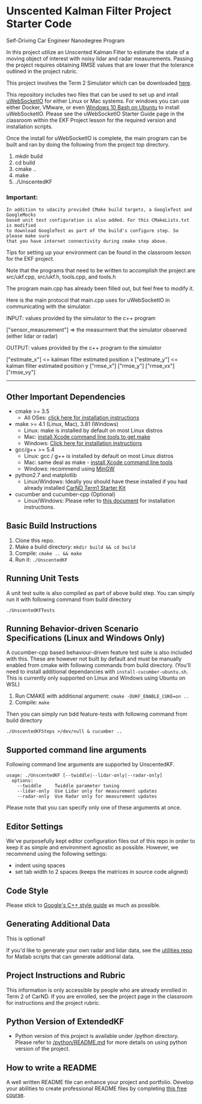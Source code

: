 # Unscented Kalman Filter Project Starter Code
Self-Driving Car Engineer Nanodegree Program

In this project utilize an Unscented Kalman Filter to estimate the state of a moving object of interest with noisy lidar and radar measurements. Passing the project requires obtaining RMSE values that are lower that the tolerance outlined in the project rubric. 

This project involves the Term 2 Simulator which can be downloaded [here](https://github.com/udacity/self-driving-car-sim/releases).

This repository includes two files that can be used to set up and intall [uWebSocketIO](https://github.com/uWebSockets/uWebSockets) for either Linux or Mac systems. For windows you can use either Docker, VMware, or even [Windows 10 Bash on Ubuntu](https://www.howtogeek.com/249966/how-to-install-and-use-the-linux-bash-shell-on-windows-10/) to install uWebSocketIO. Please see the uWebSocketIO Starter Guide page in the classroom within the EKF Project lesson for the required version and installation scripts.

Once the install for uWebSocketIO is complete, the main program can be built and ran by doing the following from the project top directory.

1. mkdir build
2. cd build
3. cmake ..
4. make
5. ./UnscentedKF

### Important:
```
In addition to udacity provided CMake build targets, a GoogleTest and GoogleMocks 
based unit test configuration is also added. For this CMakeLists.txt is modified 
to download GoogleTest as part of the build's configure step. So please make sure 
that you have internet connectivity during cmake step above.
```

Tips for setting up your environment can be found in the classroom lesson for the EKF project.

Note that the programs that need to be written to accomplish the project are src/ukf.cpp, src/ukf.h, tools.cpp, and tools.h

The program main.cpp has already been filled out, but feel free to modify it.

Here is the main protocol that main.cpp uses for uWebSocketIO in communicating with the simulator.


INPUT: values provided by the simulator to the c++ program

["sensor_measurement"] => the measurment that the simulator observed (either lidar or radar)


OUTPUT: values provided by the c++ program to the simulator

["estimate_x"] <= kalman filter estimated position x
["estimate_y"] <= kalman filter estimated position y
["rmse_x"]
["rmse_y"]
["rmse_vx"]
["rmse_vy"]

---

## Other Important Dependencies
* cmake >= 3.5
  * All OSes: [click here for installation instructions](https://cmake.org/install/)
* make >= 4.1 (Linux, Mac), 3.81 (Windows)
  * Linux: make is installed by default on most Linux distros
  * Mac: [install Xcode command line tools to get make](https://developer.apple.com/xcode/features/)
  * Windows: [Click here for installation instructions](http://gnuwin32.sourceforge.net/packages/make.htm)
* gcc/g++ >= 5.4
  * Linux: gcc / g++ is installed by default on most Linux distros
  * Mac: same deal as make - [install Xcode command line tools](https://developer.apple.com/xcode/features/)
  * Windows: recommend using [MinGW](http://www.mingw.org/)
* python2.7 and matplotlib
  * Linux/Windows: Ideally you should have these installed if you had already installed [CarND Term1 Starter Kit](https://github.com/udacity/CarND-Term1-Starter-Kit)
* cucumber and cucumber-cpp (Optional)
  * Linux/Windows: Please refer to [this document](install_cucumber.md) for installation instructions.

## Basic Build Instructions

1. Clone this repo.
2. Make a build directory: `mkdir build && cd build`
3. Compile: `cmake .. && make`
4. Run it: `./UnscentedKF`

## Running Unit Tests

A unit test suite is also compiled as part of above build step. You can simply run it with following command from build directory

`./UnscentedKFTests`

## Running Behavior-driven Scenario Specifications (Linux and Windows Only)

A cucumber-cpp based behaviour-driven feature test suite is also included with this. These are however not built by default and must be manually enabled from cmake with following commands from build directory. (You'll need to install additional dependancies with `install-cucumber-ubuntu.sh`. This is currently only supported on Linux and Windows using Ubuntu on WSL)

1. Run CMAKE with additional argument: `cmake -DUKF_ENABLE_CUKE=on ..`
2. Compile: `make`

Then you can simply run bdd feature-tests with following command from build directory

`./UnscentedKFSteps >/dev/null & cucumber ..`

## Supported command line arguments

Following command line arguments are supported by UnscentedKF.

```
usage: ./UnscentedKF [--twiddle|--lidar-only|--radar-only]
  options:
    --twiddle     Twiddle parameter tuning
    --lidar-only  Use Lidar only for measurement updates
    --radar-only  Use Radar only for measurement updates
```

Please note that you can specify only one of these arguments at once.

## Editor Settings

We've purposefully kept editor configuration files out of this repo in order to
keep it as simple and environment agnostic as possible. However, we recommend
using the following settings:

* indent using spaces
* set tab width to 2 spaces (keeps the matrices in source code aligned)

## Code Style

Please stick to [Google's C++ style guide](https://google.github.io/styleguide/cppguide.html) as much as possible.

## Generating Additional Data

This is optional!

If you'd like to generate your own radar and lidar data, see the
[utilities repo](https://github.com/udacity/CarND-Mercedes-SF-Utilities) for
Matlab scripts that can generate additional data.

## Project Instructions and Rubric

This information is only accessible by people who are already enrolled in Term 2
of CarND. If you are enrolled, see the project page in the classroom
for instructions and the project rubric.

## Python Version of ExtendedKF

* Python version of this project is available under /python directory. Please refer to [/python/README.md](python/README.md) for more details on using python version of the project.

## How to write a README
A well written README file can enhance your project and portfolio.  Develop your abilities to create professional README files by completing [this free course](https://www.udacity.com/course/writing-readmes--ud777).

